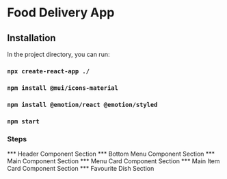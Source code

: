# Food Delivery App

## Installation

In the project directory, you can run:

### `npx create-react-app ./`
### `npm install @mui/icons-material`
### `npm install @emotion/react @emotion/styled`
### `npm start`

### Steps

*** Header Component Section
*** Bottom Menu Component Section
*** Main Component Section
*** Menu Card Component Section
*** Main Item Card Component Section
*** Favourite Dish Section


